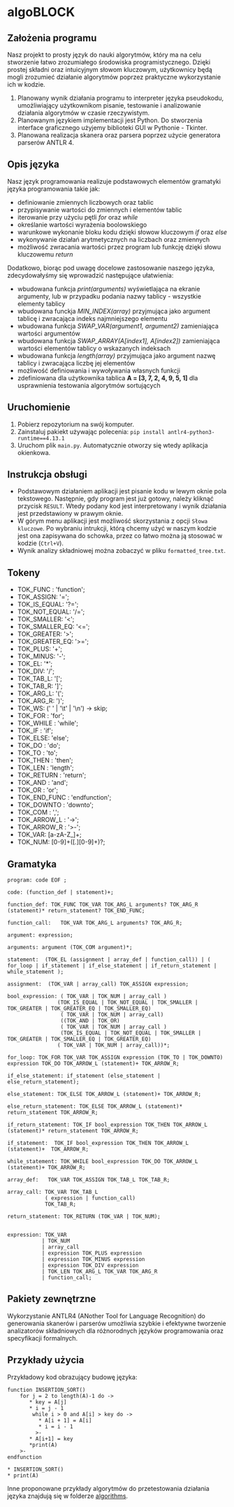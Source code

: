 # algoBLOCK

## Założenia programu
Nasz projekt to prosty język do nauki algorytmów, który ma na celu stworzenie łatwo zrozumiałego środowiska programistycznego. Dzięki prostej składni oraz intuicyjnym słowom kluczowym, użytkownicy będą mogli zrozumieć działanie algorytmów poprzez praktyczne wykorzystanie ich w kodzie.
1. Planowany wynik działania programu to interpreter języka pseudokodu, umożliwiający użytkownikom pisanie, testowanie i analizowanie działania algorytmów w czasie rzeczywistym.
2. Planowanym językiem implementacji jest Python. Do stworzenia interface graficznego użyjemy biblioteki GUI w Pythonie - Tkinter.
3. Planowana realizacja skanera oraz parsera poprzez użycie generatora parserów ANTLR 4.

## Opis języka
Nasz język programowania realizuje podstawowych elementów gramatyki języka programowania takie jak:
* definiowanie zmiennych liczbowych oraz tablic
* przypisywanie wartości do zmiennych i elementów tablic
* iterowanie przy użyciu pętli *for* oraz *while*
* określanie wartości wyrażenia boolowskiego
* warunkowe wykonanie bloku kodu dzięki słowow kluczowym *if* oraz *else*
* wykonywanie działań arytmetycznych na liczbach oraz zmiennych
* możliwość zwracania wartości przez program lub funkcję dzięki słowu kluczowemu *return*

Dodatkowo, biorąc pod uwagę docelowe zastosowanie naszego języka, zdecydowałyśmy się wprowadzić następujące ułatwienia: 
* wbudowana funkcja *print(arguments)* wyświetlająca na ekranie argumenty, lub w przypadku podania nazwy tablicy - wszystkie elementy tablicy
* wbudowana funckja *MIN_INDEX(array)* przyjmująca jako argument tablicę i zwracająca indeks najmniejszego elementu
* wbudowana funkcja *SWAP_VAR(argument1, argument2)* zamieniająca wartości argumentów
* wbudowana funkcja *SWAP_ARRAY(A\[index1], A\[index2])* zamieniająca wartości elementów tablicy o wskazanych indeksach
* wbudowana funkcja *length(array)* przyjmująca jako argument nazwę tablicy i zwracająca liczbę jej elementów
* możliwość definiowania i wywoływania własnych funkcji
* zdefiniowana dla użytkownika tablica **A = \[3, 7, 2, 4, 9, 5, 1]** dla usprawnienia testowania algorytmów sortujących

## Uruchomienie 
1. Pobierz repozytorium na swój komputer.
2. Zainstaluj pakiekt używając polecenia: `pip install antlr4-python3-runtime==4.13.1`
3. Uruchom plik `main.py`. Automatycznie otworzy się wtedy aplikacja okienkowa.

## Instrukcja obsługi
* Podstawowym działaniem aplikacji jest pisanie kodu w lewym oknie pola tekstowego. Następnie, gdy program jest już gotowy, należy kliknąć przycisk `RESULT`. Wtedy podany kod jest interpretowany i wynik działania jest przedstawiony w prawym oknie. 
* W górym menu aplikacji jest możliwość skorzystania z opcji `Słowa kluczowe`. Po wybraniu intrukcji, którą chcemy użyć w naszym kodzie jest ona zapisywana do schowka, przez co łatwo można ją stosować w kodzie (`Ctrl+V`).
* Wynik analizy składniowej można zobaczyć w pliku `formatted_tree.txt`.

## Tokeny
- TOK_FUNC : 'function';
- TOK_ASSIGN: '=';
- TOK_IS_EQUAL: '?=';
- TOK_NOT_EQUAL: '/=';
- TOK_SMALLER: '<';
- TOK_SMALLER_EQ: '<=';
- TOK_GREATER: '>';
- TOK_GREATER_EQ: '>=';
- TOK_PLUS: '+';
- TOK_MINUS: '-';
- TOK_EL: '*';
- TOK_DIV: '/';
- TOK_TAB_L: '[';
- TOK_TAB_R: ']';
- TOK_ARG_L: '(';
- TOK_ARG_R: ')';
- TOK_WS: (' ' | '\t' | '\n') -> skip;
- TOK_FOR : 'for';
- TOK_WHILE : 'while';
- TOK_IF : 'if';
- TOK_ELSE: 'else';
- TOK_DO : 'do';
- TOK_TO : 'to';
- TOK_THEN : 'then';
- TOK_LEN : 'length';
- TOK_RETURN : 'return';
- TOK_AND : 'and';
- TOK_OR : 'or';
- TOK_END_FUNC : 'endfunction';
- TOK_DOWNTO : 'downto';
- TOK_COM : ',';
- TOK_ARROW_L : '->';
- TOK_ARROW_R : '>-';
- TOK_VAR: [a-zA-Z_]+;
- TOK_NUM: [0-9]+([.][0-9]+)?;

## Gramatyka
```g4
program: code EOF ;

code: (function_def | statement)+;

function_def: TOK_FUNC TOK_VAR TOK_ARG_L arguments? TOK_ARG_R (statement)* return_statement? TOK_END_FUNC;

function_call:   TOK_VAR TOK_ARG_L arguments? TOK_ARG_R;

argument: expression;

arguments: argument (TOK_COM argument)*;

statement:  (TOK_EL (assignment | array_def | function_call)) | ( for_loop | if_statement | if_else_statement | if_return_statement | while_statement );

assignment:  (TOK_VAR | array_call) TOK_ASSIGN expression;

bool_expression: ( TOK_VAR | TOK_NUM | array_call )
                (TOK_IS_EQUAL | TOK_NOT_EQUAL | TOK_SMALLER | TOK_GREATER | TOK_GREATER_EQ | TOK_SMALLER_EQ)
                 ( TOK_VAR | TOK_NUM | array_call) 
                 ((TOK_AND | TOK_OR)  
                 ( TOK_VAR | TOK_NUM | array_call ) 
                 (TOK_IS_EQUAL | TOK_NOT_EQUAL | TOK_SMALLER | TOK_GREATER | TOK_SMALLER_EQ | TOK_GREATER_EQ)
                ( TOK_VAR | TOK_NUM | array_call))*;

for_loop: TOK_FOR TOK_VAR TOK_ASSIGN expression (TOK_TO | TOK_DOWNTO) expression TOK_DO TOK_ARROW_L (statement)+ TOK_ARROW_R;

if_else_statement: if_statement (else_statement | else_return_statement);

else_statement: TOK_ELSE TOK_ARROW_L (statement)+ TOK_ARROW_R;

else_return_statement: TOK_ELSE TOK_ARROW_L (statement)* return_statement TOK_ARROW_R;

if_return_statement: TOK_IF bool_expression TOK_THEN TOK_ARROW_L (statement)* return_statement TOK_ARROW_R;

if_statement:  TOK_IF bool_expression TOK_THEN TOK_ARROW_L (statement)+  TOK_ARROW_R;

while_statement: TOK_WHILE bool_expression TOK_DO TOK_ARROW_L (statement)+ TOK_ARROW_R;

array_def:   TOK_VAR TOK_ASSIGN TOK_TAB_L TOK_TAB_R;

array_call: TOK_VAR TOK_TAB_L 
            ( expression | function_call)
            TOK_TAB_R;

return_statement: TOK_RETURN (TOK_VAR | TOK_NUM);


expression: TOK_VAR
           | TOK_NUM
           | array_call
           | expression TOK_PLUS expression
           | expression TOK_MINUS expression
           | expression TOK_DIV expression
           | TOK_LEN TOK_ARG_L TOK_VAR TOK_ARG_R
           | function_call;
```

## Pakiety zewnętrzne
Wykorzystanie ANTLR4 (ANother Tool for Language Recognition) do generowania skanerów i parserów umożliwia szybkie i efektywne tworzenie analizatorów składniowych dla różnorodnych języków programowania oraz specyfikacji formalnych.



## Przykłady użycia 
Przykładowy kod obrazujący budowę języka:
```
function INSERTION_SORT()
    for j = 2 to length(A)-1 do ->
       * key = A[j]
       * i = j - 1
        while i > 0 and A[i] > key do ->
          * A[i + 1] = A[i]
          * i = i - 1
         >-
       * A[i+1] = key
       *print(A)
    >-
endfunction

* INSERTION_SORT()
* print(A)
```
Inne proponowane przykłady algorytmów do przetestowania działania języka znajdują się w folderze [algorithms](./algorithms/).





